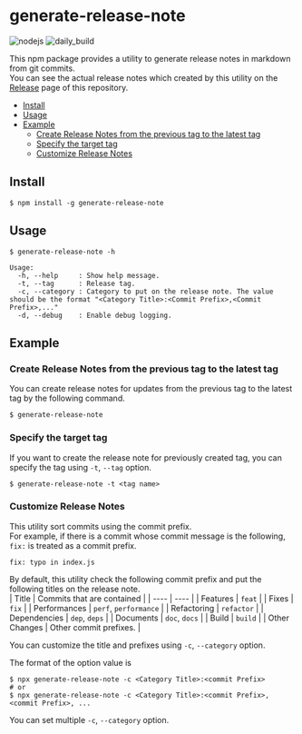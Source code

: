 # generate-release-note

![nodejs](https://github.com/um7a/generate-release-note/actions/workflows/nodejs.yml/badge.svg?branch=main)
![daily_build](https://github.com/um7a/generate-release-note/actions/workflows/daily_build.yml/badge.svg?branch=main)

This npm package provides a utility to generate release notes in markdown from git commits.  
You can see the actual release notes which created by this utility on the [Release](https://github.com/um7a/generate-release-note/releases) page of this repository.

- [Install](#install)
- [Usage](#usage)
- [Example](#example)
  - [Create Release Notes from the previous tag to the latest tag](#create-release-notes-from-the-previous-tag-to-the-latest-tag)
  - [Specify the target tag](#specify-the-target-tag)
  - [Customize Release Notes](#customize-release-notes)

## Install

```
$ npm install -g generate-release-note
```

## Usage

```
$ generate-release-note -h

Usage:
  -h, --help     : Show help message.
  -t, --tag      : Release tag.
  -c, --category : Category to put on the release note. The value should be the format "<Category Title>:<Commit Prefix>,<Commit Prefix>,..."
  -d, --debug    : Enable debug logging.
```

## Example

### Create Release Notes from the previous tag to the latest tag

You can create release notes for updates from the previous tag to the latest tag by the following command.

```
$ generate-release-note
```

### Specify the target tag

If you want to create the release note for previously created tag, you can specify the tag using `-t`, `--tag` option.

```
$ generate-release-note -t <tag name>
```

### Customize Release Notes

This utility sort commits using the commit prefix.  
For example, if there is a commit whose commit message is the following, `fix:` is treated as a commit prefix.

```
fix: typo in index.js
```

By default, this utility check the following commit prefix and put the following titles on the release note.  
| Title | Commits that are contained |
| ---- | ---- |
| Features | `feat` |
| Fixes | `fix` |
| Performances | `perf`, `performance` |
| Refactoring | `refactor` |
| Dependencies | `dep`, `deps` |
| Documents | `doc`, `docs` |
| Build | `build` |
| Other Changes | Other commit prefixes. |

You can customize the title and prefixes using `-c`, `--category` option.

The format of the option value is

```
$ npx generate-release-note -c <Category Title>:<commit Prefix>
# or
$ npx generate-release-note -c <Category Title>:<commit Prefix>,<commit Prefix>, ...
```

You can set multiple `-c`, `--category` option.
